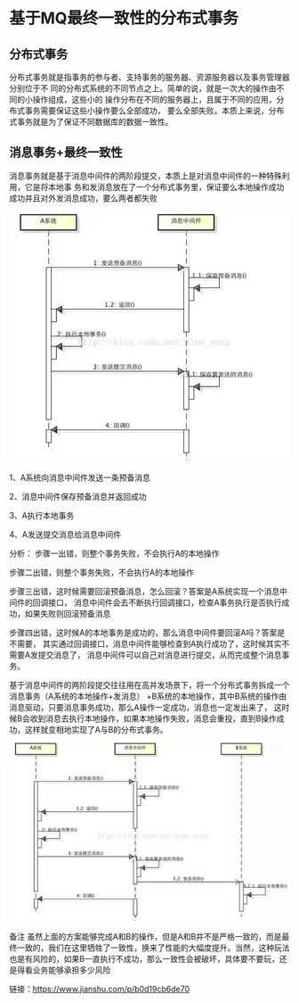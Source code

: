 # 基于MQ最终一致性的分布式事务

## 分布式事务

分布式事务就是指事务的参与者、支持事务的服务器、资源服务器以及事务管理器分别位于不
同的分布式系统的不同节点之上。简单的说，就是一次大的操作由不同的小操作组成，这些小的
操作分布在不同的服务器上，且属于不同的应用，分布式事务需要保证这些小操作要么全部成功，
要么全部失败。本质上来说，分布式事务就是为了保证不同数据库的数据一致性。

## 消息事务+最终一致性

消息事务就是基于消息中间件的两阶段提交，本质上是对消息中间件的一种特殊利用，它是将本地事
务和发消息放在了一个分布式事务里，保证要么本地操作成功成功并且对外发消息成功，要么两者都失败

![image](https://github.com/williamzhang11/fastThinking/blob/master/src/main/java/com/xiu/fastThinking/image/mqinfo.jpg)

1、A系统向消息中间件发送一条预备消息

2、消息中间件保存预备消息并返回成功

3、A执行本地事务

4、A发送提交消息给消息中间件

分析：
步骤一出错，则整个事务失败，不会执行A的本地操作

步骤二出错，则整个事务失败，不会执行A的本地操作

步骤三出错，这时候需要回滚预备消息，怎么回滚？答案是A系统实现一个消息中间件的回调接口，
消息中间件会去不断执行回调接口，检查A事务执行是否执行成功，如果失败则回滚预备消息

步骤四出错，这时候A的本地事务是成功的，那么消息中间件要回滚A吗？答案是不需要，
其实通过回调接口，消息中间件能够检查到A执行成功了，这时候其实不需要A发提交消息了，
消息中间件可以自己对消息进行提交，从而完成整个消息事务。


基于消息中间件的两阶段提交往往用在高并发场景下，将一个分布式事务拆成一个消息事务（A系统的本地操作+发消息）
+B系统的本地操作，其中B系统的操作由消息驱动，只要消息事务成功，那么A操作一定成功，消息也一定发出来了，
这时候B会收到消息去执行本地操作，如果本地操作失败，消息会重投，直到B操作成功，这样就变相地实现了A与B的分布式事务。

![image](https://github.com/williamzhang11/fastThinking/blob/master/src/main/java/com/xiu/fastThinking/image/mqinfo1.jpg)

备注
虽然上面的方案能够完成A和B的操作，但是A和B并不是严格一致的，而是最终一致的，我们在这里牺牲了一致性，换来了性能的大幅度提升。当然，这种玩法也是有风险的，如果B一直执行不成功，那么一致性会被破坏，具体要不要玩，还是得看业务能够承担多少风险



链接：https://www.jianshu.com/p/b0d19cb6de70










